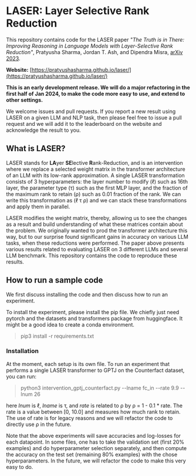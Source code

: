 # LASER: Layer Selective Rank Reduction

This repository contains code for the LASER paper _"The Truth is in There: Improving Reasoning in Language Models with Layer-Selective Rank Reduction"_, Pratyusha Sharma, Jordan T. Ash, and Dipendra Misra, [arXiv 2023](https://arxiv.org/pdf/2312.13558.pdf). 

**Website:** [https://pratyushasharma.github.io/laser/](https://pratyushasharma.github.io/laser/)

**This is an early development release. We will do a major refactoring in the first half of Jan 2024, to make the code more easy to use, and extend to other settings.** 

We welcome issues and pull requests. If you report a new result using LASER on a given LLM and NLP task, then please feel free to issue a pull request and we will add it to the leaderboard on the website and acknowledge the result to you.

## What is LASER?

LASER stands for **LA**yer **SE**lective **R**ank-Reduction, and is an intervention where we replace a selected weight matrix in the transformer architecture of an LLM with its low-rank approximation. A single LASER transformation consists of 3 hyperparameters: the layer number to modify (&ell;) such as 16th layer, the parameter type (&tau;) such as the first MLP layer, and the fraction of the maximum rank to retain (&rho;) such as 0.01 fraction of the rank. We can write this transformation as (&ell; &tau; &rho;) and we can stack these transformations and apply them in parallel. 

LASER modifies the weight matrix, thereby, allowing us to see the changes as a result and build understanding of what these matrices contain about the problem. We originally wanted to prod the transformer architecture this way, but to our surprise found significant gains in accuracy on various LLM tasks, when these reductions were performed. The paper above presents various results related to evaluating LASER on 3 different LLMs and several LLM benchmark. This repository contains the code to reproduce these results.

## How to run a sample code

We first discuss installing the code and then discuss how to run an experiment.

To install the experiment, please install the pip file. We chiefly just need pytorch and the datasets and transformers package from huggingface. It might be a good idea to create a conda environment.

> pip3 install -r requirements.txt

### Installation

At the moment, each setup is its own file. To run an experiment that performs a single LASER transformer to GPTJ on the Counterfact dataset, you can run:
 
> python3 intervention_gptj_counterfact.py --lname fc_in --rate 9.9 --lnum 26

here _lnum_ is &ell;, _lname_ is &tau;, and _rate_ is related to &rho; by &rho; = 1 - 0.1 * rate. The rate is a value between [0, 10.0] and measures how much rank to retain. The use of rate is for legacy reasons and we will refactor the code to directly use &rho; in the future. 

Note that the above experiments will save accuracies and log-losses for each datapoint. In some files, one has to take the validation set (first 20% examples) and do hyperparameter selection separately, and then compute the accuracy on the test set (remaining 80% examples) with the chose hyperparameters. In the future, we will refactor the code to make this very easy to do.
